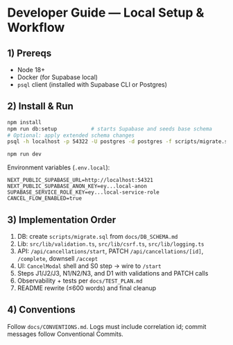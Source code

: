 # Developer Guide — Local Setup & Workflow

## 1) Prereqs

- Node 18+
- Docker (for Supabase local)
- `psql` client (installed with Supabase CLI or Postgres)

## 2) Install & Run

```bash
npm install
npm run db:setup           # starts Supabase and seeds base schema
# Optional: apply extended schema changes
psql -h localhost -p 54322 -U postgres -d postgres -f scripts/migrate.sql

npm run dev
```

Environment variables (`.env.local`):

```
NEXT_PUBLIC_SUPABASE_URL=http://localhost:54321
NEXT_PUBLIC_SUPABASE_ANON_KEY=ey...local-anon
SUPABASE_SERVICE_ROLE_KEY=ey...local-service-role
CANCEL_FLOW_ENABLED=true
```

## 3) Implementation Order

1. DB: create `scripts/migrate.sql` from `docs/DB_SCHEMA.md`
2. Lib: `src/lib/validation.ts`, `src/lib/csrf.ts`, `src/lib/logging.ts`
3. API: `/api/cancellations/start`, PATCH `/api/cancellations/[id]`, `/complete`, downsell `/accept`
4. UI: `CancelModal` shell and S0 step → wire to `/start`
5. Steps J1/J2/J3, N1/N2/N3, and D1 with validations and PATCH calls
6. Observability + tests per `docs/TEST_PLAN.md`
7. README rewrite (≤600 words) and final cleanup

## 4) Conventions

Follow `docs/CONVENTIONS.md`. Logs must include correlation id; commit messages follow Conventional Commits.
